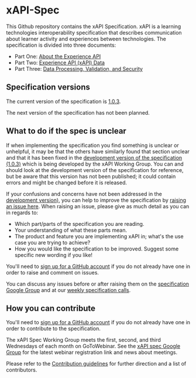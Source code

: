 # xAPI-Spec

This Github repository contains the xAPI Specification. xAPI is a learning
technologies interoperability specification that describes communication
about learner activity and experiences between technologies. The specification is
divided into three documents:

*   Part One:   [About the Experience API](./xAPI-About.md#partone)
*   Part Two:   [Experience API (xAPI) Data](./xAPI-Data.md#parttwo)
*   Part Three: [Data Processing, Validation, and Security](./xAPI-Communication.md#partthree)

## Specification versions

The current version of the specification is
[1.0.3](https://github.com/adlnet/xAPI-Spec/).

The next version of the specification has not been planned. 

## What to do if the spec is unclear

If when implementing the specification you find something is unclear or
unhelpful, it may be that the others have similarly found that
section unclear and that it has been fixed in the
[development version of the specification (1.0.3)](https://github.com/adlnet/xAPI-Spec/blob/1.0.3/xAPI.md)
which is being developed by the xAPI Working Group. You can and should look at
the development version of the specification for reference, but be aware that
this version has not been published; it could contain errors and might be
changed before it is released.

If your confusions and concerns have not been addressed in the [development version)](https://github.com/adlnet/xAPI-Spec/blob/1.0.3/xAPI.md),
you can help to improve the specification by
[raising an issue here](https://github.com/adlnet/xAPI-Spec/issues). When
raising an issue, please give as much detail as you can in regards to:

* Which part/parts of the specification you are reading.
* Your understanding of what these parts mean.
* The product and feature you are implementing xAPI in; what's the use case you
  are trying to achieve?
* How you would like the specification to be improved. Suggest some specific new
  wording if you like!

You'll need to [sign up for a GitHub account](https://github.com/signup/free) if
you do not already have one in order to raise and comment on issues.

You can discuss any issues before or after raising them on the
[specification Google Group](https://groups.google.com/a/adlnet.gov/forum/#!forum/xapi-spec)
and at our
[weekly specification calls](https://attendee.gotowebinar.com/register/100000000063672381).

## How you can contribute

You'll need to [sign up for a GitHub account](https://github.com/signup/free) if
you do not already have one in order to contribute to the specification.

The xAPI Spec Working Group meets
the first, second, and third Wednesdays of each month on GoToWebinar. See the [xAPI spec Google Group](https://groups.google.com/a/adlnet.gov/forum/#!forum/xapi-spec) for the latest webinar registration link and news about meetings. 

Please refer to the [Contribution guidelines](CONTRIBUTING.md) for further direction and a list of contributors. 
